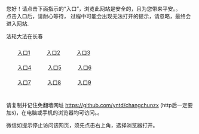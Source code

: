 您好！请点击下面指示的“入口”，浏览此网站是安全的，且为您带来平安。。 <br/>
点击入口后，请耐心等待， 过程中可能会出现无法打开的提示，请忽略，最终会进入网站. </br>

法轮大法在长春<br/>
<div style="padding:10px"><a style="margin:20px" target="_blank" href="https://d1sfvnbhm2h8b5.cloudfront.net/2Qpsp?xcbjssjh" id="ccLink1" rel="nofollow">入口1</a> <a target="_blank" style="margin:20px" href="https://d298ur8g0n6t1.cloudfront.net/2Qpsp?lanysne" id="ccLink2" rel="nofollow">入口2</a> <a style="margin:20px" target="_blank" href="https://d2pxq9yr4q40vz.cloudfront.net/2Qpsp?azhcedmg" id="ccLink3" rel="nofollow">入口3</a></div>

<div style="padding:10px" ><a style="margin:20px" target="_blank" href="https://d1sfvnbhm2h8b5.cloudfront.net/2Qpsp?xcbjssjh" id="ccLink4" rel="nofollow">入口4</a> <a style="margin:20px" href="https://d298ur8g0n6t1.cloudfront.net/2Qpsp?lanysne" target="_blank" id="ccLink5" rel="nofollow">入口5</a> <a style="margin:20px" href="https://d2pxq9yr4q40vz.cloudfront.net/2Qpsp?azhcedmg" target="_blank" id="ccLink6" rel="nofollow">入口6</a></div>

<div style="padding:10px"><a style="margin:20px" target="_blank" href="https://d1sfvnbhm2h8b5.cloudfront.net/2Qpsp?xcbjssjh" id="ccLink7" rel="nofollow">入口7</a> <a style="margin:20px" href="https://d298ur8g0n6t1.cloudfront.net/2Qpsp?lanysne" target="_blank" id="ccLink8" rel="nofollow">入口8</a> <a style="margin:20px" target="_blank" href="https://d2pxq9yr4q40vz.cloudfront.net/2Qpsp?azhcedmg" id="ccLink9" rel="nofollow">入口9</a></div>

<br/>



请复制并记住免翻墙网址 https://github.com/yntd/changchunzx (http后一定要加s)，在电脑或手机的浏览器均可访问。。<br/>

微信如提示停止访问该网页，须先点击右上角，选择浏览器打开。
